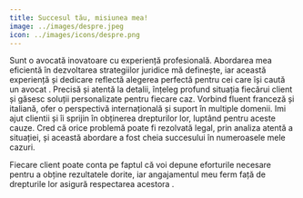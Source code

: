 ```yaml
---
title: Succesul tău, misiunea mea!
image: ../images/despre.jpeg
icon: ../images/icons/despre.png
---
```


Sunt o avocată inovatoare cu experiență profesională. Abordarea mea eficientă în dezvoltarea strategiilor juridice mă definește, iar această experiență și dedicare reflectă alegerea perfectă pentru cei care își caută un avocat .
Precisă și atentă la detalii, înțeleg profund situația fiecărui client și găsesc soluții personalizate pentru fiecare caz. Vorbind fluent franceză și italiană, ofer o perspectivă internațională și suport în multiple domenii.
Imi ajut clientii și îi sprijin în obținerea drepturilor lor, luptând pentru aceste cauze. Cred că orice problemă poate fi rezolvată legal, prin analiza atentă a situației, și această abordare a fost cheia succesului în numeroasele mele cazuri.

Fiecare client poate conta pe faptul că voi depune eforturile necesare pentru a obține rezultatele dorite, iar angajamentul meu ferm față de drepturile lor asigură respectarea acestora .
